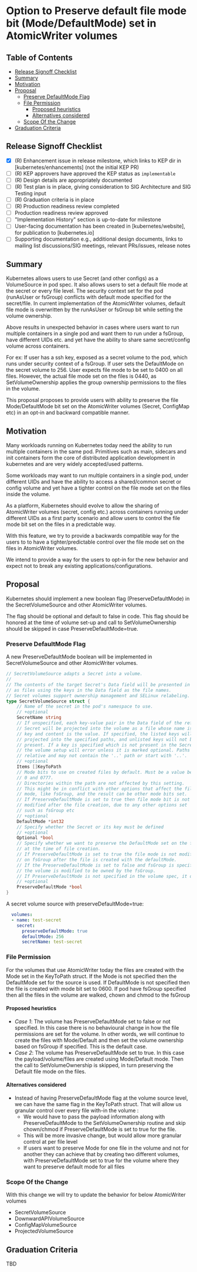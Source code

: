 # Option to Preserve default file mode bit (Mode/DefaultMode) set in AtomicWriter volumes

## Table of Contents

<!-- toc -->
- [Release Signoff Checklist](#release-signoff-checklist)
- [Summary](#summary)
- [Motivation](#motivation)
- [Proposal](#proposal)
  - [Preserve DefaultMode Flag](#preserve-defaultmode-flag)
  - [File Permission](#file-permission)
    - [Proposed heuristics](#proposed-heuristics)
    - [Alternatives considered](#alternatives-considered)
  - [Scope Of the Change](#scope-of-the-change)
- [Graduation Criteria](#graduation-criteria)
<!-- /toc -->

## Release Signoff Checklist

- [x] (R) Enhancement issue in release milestone, which links to KEP dir in [kubernetes/enhancements] (not the initial KEP PR)
- [ ] (R) KEP approvers have approved the KEP status as `implementable`
- [ ] (R) Design details are appropriately documented
- [ ] (R) Test plan is in place, giving consideration to SIG Architecture and SIG Testing input
- [ ] (R) Graduation criteria is in place
- [ ] (R) Production readiness review completed
- [ ] Production readiness review approved
- [ ] "Implementation History" section is up-to-date for milestone
- [ ] User-facing documentation has been created in [kubernetes/website], for publication to [kubernetes.io]
- [ ] Supporting documentation e.g., additional design documents, links to mailing list discussions/SIG meetings, relevant PRs/issues, release notes

## Summary

Kubernetes allows users to use Secret (and other configs) as a VolumeSource
in pod spec. It also allows users to set a default file mode at the secret
or every file level.
The security context set for the pod (runAsUser or fsGroup) conflicts with
default mode specified for the secret/file. In current implementation of the
AtomicWriter volumes, default file mode is overwritten by the runAsUser or fsGroup
bit while setting the volume ownership.

Above results in unexpected behavior in cases where users want to run multiple
containers in a single pod and want them to run under a fsGroup, have different UIDs etc.
and yet have the ability to share same secret/config volume across containers.

For ex: If user has a ssh key, exposed as a secret volume to the pod, which runs
under security context of a fsGroup.
If user sets the DefaultMode on the secret volume to 256. User expects file mode to be set to 0400 on all files.
However, the actual file mode set on the files is 0440, as SetVolumeOwnership applies
the group ownership permissions to the files in the volume.

This proposal proposes to provide users with ability to preserve the file Mode/DefaultMode bit set on the
AtomicWriter volumes (Secret, ConfigMap etc) in an opt-in and backward compatible manner.

## Motivation

Many workloads running on Kubernetes today need the ability to run multiple containers
in the same pod. Primitives such as main, sidecars and init containers form the core
of distributed application development in kubernetes and are very widely accepted/used patterns.

Some workloads may want to run multiple containers in a single pod, under different UIDs and
have the ability to access a shared/common secret or config volume and yet have a
tighter control on the file mode set on the files inside the volume.

As a platform, Kubernetes should evolve to allow the sharing of AtomicWriter volumes (secret, config etc.)
across containers running under different UIDs as a first party scenario and allow users to control the
file mode bit set on the files in a predictable way.

With this feature, we try to provide a backwards compatible way for the users to
to have a tighter/predictable control over the file mode set on the files in AtomicWriter volumes.

We intend to provide a way for the users to opt-in for the new behavior and expect not to break
any existing applications/configurations.

## Proposal

Kubernetes should implement a new boolean flag (PreserveDefaultMode) in the SecretVolumeSource and
other AtomicWriter volumes.

The flag should be optional and default to false in code. This flag should be honored at the time of volume
set-up and call to SetVolumeOwnership should be skipped in case PreserveDefaultMode=true.

### Preserve DefaultMode Flag

A new PreserveDefaultMode boolean will be implemented in SecretVolumeSource and other AtomicWriter volumes.

```go
// SecretVolumeSource adapts a Secret into a volume.
//
// The contents of the target Secret's Data field will be presented in a volume
// as files using the keys in the Data field as the file names.
// Secret volumes support ownership management and SELinux relabeling.
type SecretVolumeSource struct {
    // Name of the secret in the pod's namespace to use.
    // +optional
    SecretName string
    // If unspecified, each key-value pair in the Data field of the referenced
    // Secret will be projected into the volume as a file whose name is the
    // key and content is the value. If specified, the listed keys will be
    // projected into the specified paths, and unlisted keys will not be
    // present. If a key is specified which is not present in the Secret,
    // the volume setup will error unless it is marked optional. Paths must be
    // relative and may not contain the '..' path or start with '..'.
    // +optional
    Items []KeyToPath
    // Mode bits to use on created files by default. Must be a value between
    // 0 and 0777.
    // Directories within the path are not affected by this setting.
    // This might be in conflict with other options that affect the file
    // mode, like fsGroup, and the result can be other mode bits set.
    // If PreserveDefaultMode is set to true then file mode bit is not
    // modified after the file creation, due to any other options set
    // such as fsGroup etc
    // +optional
    DefaultMode *int32
    // Specify whether the Secret or its key must be defined
    // +optional
    Optional *bool
    // Specify whether we want to preserve the DefaultMode set on the files
    // at the time of file creation.
    // If PreserveDefaultMode is set to true the file mode is not modified based
    // on fsGroup after the file is created with the defaultMode.
    // If the PreserveDefaultMode is set to false and fsGroup is specified
    // the volume is modified to be owned by the fsGroup.
    // If PreserveDefaultMode is not specified in the volume spec, it defaults to false.
    // +optional
    PreserveDefaultMode *bool
}
```

A secret volume source with preserveDefaultMode=true:

```yaml
  volumes:
  - name: test-secret
    secret:
      preserveDefaultMode: true
      defaultMode: 256
      secretName: test-secret
```

### File Permission

For the volumes that use AtomicWriter today the files are created with the Mode set in the KeyToPath struct.
If the Mode is not specified then the DefaultMode set for the source is used.
If DefaultMode is not specified then the file is created with mode bit set to 0600.
If pod have fsGroup specified then all the files in the volume are walked,
chown and chmod to the fsGroup

#### Proposed heuristics

- *Case 1*: The volume has PreserveDefaultMode set to false or not specified.
    In this case there is no behavioural change in how the file permissions are
    set for the volume. In other words, we will continue to create the files
    with Mode/Default and then set the volume ownership based on fsGroup if specified.
    This is the default case.
- *Case 2*: The volume has PreserveDefaultMode set to true.
    In this case the payload/volume/files are created using Mode/Default mode.
    Then the call to SetVolumeOwnership is skipped, in turn preserving the Default file mode on the files.

#### Alternatives considered

- Instead of having PreserveDefaultMode flag at the volume source level, we can have the same flag in
    the KeyToPath struct. That will allow us granular control over every file with-in the volume :
  - We would have to pass the payload information along with PreserveDefaultMode to the SetVolumeOwnership routine
        and skip chown/chmod if PreserveDefaultMode is set to true for the file.
  - This will be more invasive change, but would allow more granular control at per file level
  - If users want to preserve Mode for one file in the volume and not for another they can achieve that by creating
        two different volumes, with PreserveDefaultMode set to true for the volume where they want to preserve default mode for all files

### Scope Of the Change

With this change we will try to update the behavior for below AtomicWriter volumes

- SecretVolumeSource
- DownwardAPIVolumeSource
- ConfigMapVolumeSource
- ProjectedVolumeSource

## Graduation Criteria

TBD

